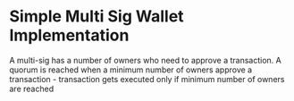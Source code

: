 # Simple Multi Sig Wallet Implementation

A multi-sig has a number of owners who need to approve a transaction. A quorum is reached when a minimum number of owners approve a transaction - transaction gets executed only if minimum number of owners are reached
